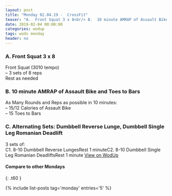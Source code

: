 ```yaml
---
layout: post
title: "Monday 02.04.19 -  CrossFit"
teaser: "A.  Front Squat 3 x 8<br/> B.  10 minute AMRAP of Assault Bike and Toes to Bars<br/> C. Alternating Sets: Dumbbell Reverse Lunge, Dumbbell Single Leg Romanian Deadlift"
date: 2019-02-04 00:00:00
categories: wodup
tags: wods monday
header: no
---
```



<h3>A.  Front Squat 3 x 8</h3>
Front Squat (3010 tempo)<br/>– 3 sets of 8 reps <br/>Rest as needed<br/>
<h3>B.  10 minute AMRAP of Assault Bike and Toes to Bars</h3>
As Many Rounds and Reps as possible in 10 minutes:<br/>– 15/12 Calories of Assault Bike<br/>– 15 Toes to Bars<br/>
<h3>C. Alternating Sets: Dumbbell Reverse Lunge, Dumbbell Single Leg Romanian Deadlift</h3>
3 sets of:<br/>C1. 8-10 Dumbbell Reverse LungesRest 1 minuteC2. 8-10 Dumbbell Single Leg Romanian DeadliftsRest 1 minute
<a href="https://www.wodup.com/gyms/asphodel/wods/12981" target="blank">View on WodUp</a>


#### Compare to other Mondays
{: .t60 }

{% include list-posts tag='monday' entries='5' %}